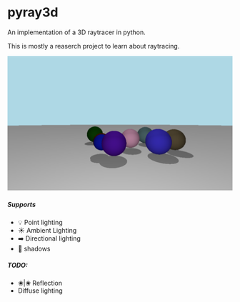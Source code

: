 # pyray3d
An implementation of a 3D raytracer in python.

This is mostly a reaserch project to learn about raytracing.

![](./render.png)

##### Supports

* 💡 Point lighting
* ☀️  Ambient Lighting
* ➡️  Directional lighting
* 👥 shadows

##### TODO:

* ❀|❀ Reflection
* Diffuse lighting

